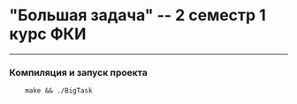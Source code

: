 # "Большая задача" -- 2 семестр 1 курс ФКИ 
___

### Компиляция и запуск проекта 

```
    make && ./BigTask
```

